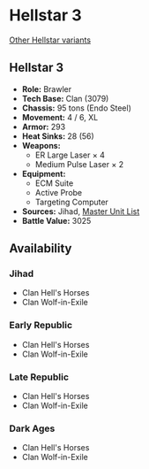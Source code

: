 # Hellstar 3

[Other Hellstar variants](../hellstar.md)

## Hellstar 3
- **Role:** Brawler
- **Tech Base:** Clan (3079)
- **Chassis:** 95 tons (Endo Steel)
- **Movement:** 4 / 6, XL
- **Armor:** 293
- **Heat Sinks:** 28 (56)
- **Weapons:**
  - ER Large Laser × 4
  - Medium Pulse Laser × 2
- **Equipment:**
  - ECM Suite
  - Active Probe
  - Targeting Computer
- **Sources:** Jihad, [Master Unit List](http://masterunitlist.info/Unit/Details/1480/hellstar-3)
- **Battle Value:** 3025

## Availability

### Jihad
- Clan Hell's Horses
- Clan Wolf-in-Exile

### Early Republic
- Clan Hell's Horses
- Clan Wolf-in-Exile

### Late Republic
- Clan Hell's Horses
- Clan Wolf-in-Exile

### Dark Ages
- Clan Hell's Horses
- Clan Wolf-in-Exile

